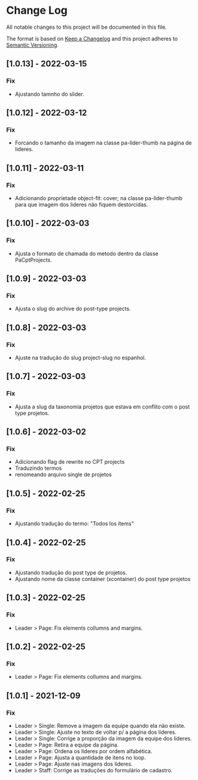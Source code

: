 # Change Log

All notable changes to this project will be documented in this file.

The format is based on [Keep a Changelog](http://keepachangelog.com/)
and this project adheres to [Semantic Versioning](http://semver.org/).

## [1.0.13] - 2022-03-15

### Fix

- Ajustando tamnho do slider.

## [1.0.12] - 2022-03-12

### Fix

- Forcando o tamanho da imagem na classe pa-lider-thumb na página de lideres.

## [1.0.11] - 2022-03-11

### Fix

- Adicionando proprietade object-fit: cover; na classe pa-lider-thumb para que imagem dos lideres não fiquem destorcidas.

## [1.0.10] - 2022-03-03

### Fix

- Ajusta o formato de chamada do metodo dentro da classe PaCptProjects.

## [1.0.9] - 2022-03-03

### Fix

- Ajusta o slug do archive do post-type projects.

## [1.0.8] - 2022-03-03

### Fix

- Ajuste na tradução do slug project-slug no espanhol.

## [1.0.7] - 2022-03-03

### Fix

- Ajusta a slug da taxonomia projetos que estava em conflito com o post type projetos.

## [1.0.6] - 2022-03-02

### Fix

- Adicionando flag de rewrite no CPT projects
- Traduzindo termos
- renomeando arquivo single de projetos

## [1.0.5] - 2022-02-25

### Fix

- Ajustando tradução do termo: "Todos los ítems"

## [1.0.4] - 2022-02-25

### Fix

- Ajustando tradução do post type de projetos.
- Ajustando nome da classe container (xcontainer) do post type projetos

## [1.0.3] - 2022-02-25

### Fix

- Leader > Page: Fix elements collumns and margins.

## [1.0.2] - 2022-02-25

### Fix

- Leader > Page: Fix elements collumns and margins.

## [1.0.1] - 2021-12-09

### Fix

- Leader > Single: Remove a imagem da equipe quando ela não existe.
- Leader > Single: Ajuste no texto de voltar p/ a página dos líderes.
- Leader > Single: Corrige a proporção da imagem da equipe dos líderes.
- Leader > Page: Retira a equipe da página.
- Leader > Page: Ordena os líderes por ordem alfabética.
- Leader > Page: Ajusta a quantidade de itens no loop.
- Leader > Page: Ajuste nas imagens dos líderes.
- Leader > Staff: Corrige as traduções do formulário de cadastro.
